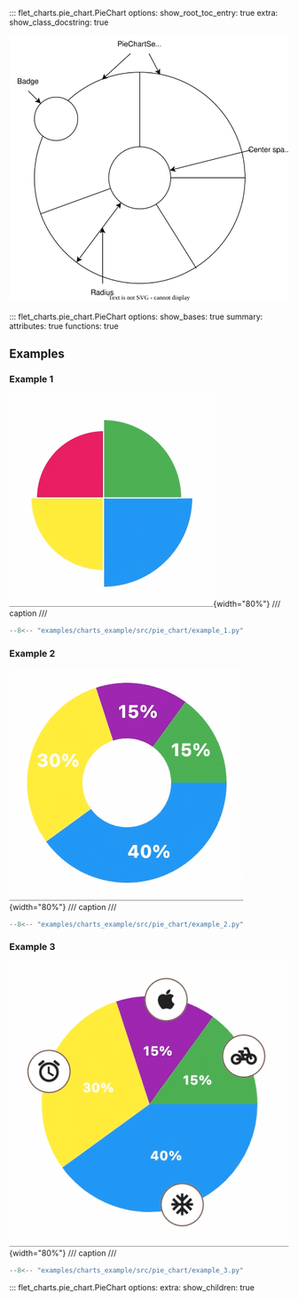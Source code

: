 ::: flet_charts.pie_chart.PieChart
    options:
        show_root_toc_entry: true
        extra:
            show_class_docstring: true

![PieChart](assets/pie-chart-diagram.svg)

::: flet_charts.pie_chart.PieChart
    options:
        show_bases: true
        summary:
            attributes: true
            functions: true

## Examples

### Example 1

![PieChart example 1](../examples/charts_example/src/pie_chart/media/example_1.gif){width="80%"}
/// caption
///

```python
--8<-- "examples/charts_example/src/pie_chart/example_1.py"
```

### Example 2

![PieChart example 2](../examples/charts_example/src/pie_chart/media/example_2.gif){width="80%"}
/// caption
///

```python
--8<-- "examples/charts_example/src/pie_chart/example_2.py"
```

### Example 3

![PieChart example 3](../examples/charts_example/src/pie_chart/media/example_3.gif){width="80%"}
/// caption
///

```python
--8<-- "examples/charts_example/src/pie_chart/example_3.py"
```

::: flet_charts.pie_chart.PieChart
    options:
        extra:
            show_children: true
